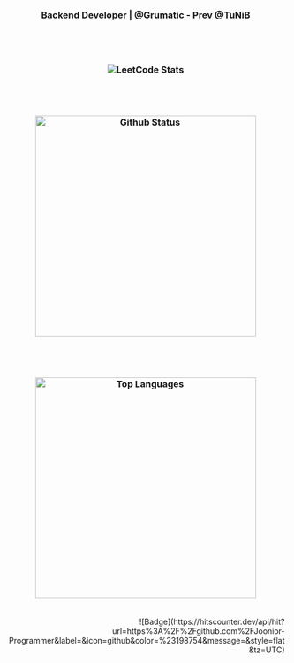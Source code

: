 <div align="center">

  <!--
  ![header](https://capsule-render.vercel.app/api?type=transparent&color=auto&height=200&section=header&text=Joonior%20Programmer%20\(%20Joon%20\)&fontSize=55&fontColor=868686)
  -->
  <h3>Backend Developer | @Grumatic - Prev @TuNiB<h3/>
  <!--
  <br/>
  <a href="https://jumpy-hat-28b.notion.site/a9bee18a17314536bf86388af84b9fe5">Portfolio KOR<a/>
  <br/>
  <a href="https://jumpy-hat-28b.notion.site/Hello-This-is-Joon-bfd4796334504cf681252b5e896db667">Portfolio ENG<a/>
  -->
  <br/><br/>
    
  ![LeetCode Stats](https://leetcard.jacoblin.cool/Joonior-Programmer?theme=dark&font=PT%20Sans)
  
  <!--
  <img src="https://leetcard.jacoblin.cool/Joonior-Programmer?theme=dark&font=Andika&cache=3600" style="width: 400px; height: auto;" alt="Leetcode"/>
  -->
  <br/><br/>
  
  <img src="https://github-readme-stats.vercel.app/api?username=Joonior-Programmer&show_icons=true&theme=dark" style="width:400px; height: auto;" alt="Github Status"/>
  
  <br/><br/>
  
  <img src="https://github-readme-stats.vercel.app/api/top-langs/?username=Joonior-Programmer&layout=compact&theme=dark&langs_count=8" style="width:400px; height: auto;" alt="Top Languages"/>

</div>

<br/>

<div align="end">
![Badge](https://hitscounter.dev/api/hit?url=https%3A%2F%2Fgithub.com%2FJoonior-Programmer&label=&icon=github&color=%23198754&message=&style=flat&tz=UTC)
<!--
[![Hits](https://hits.seeyoufarm.com/api/count/incr/badge.svg?url=https%3A%2F%2Fgithub.com%2FJoonior-Programmer&count_bg=%2379C83D&title_bg=%23555555&icon=&icon_color=%23E7E7E7&title=Visitor&edge_flat=false)](https://hits.seeyoufarm.com)
-->
</div>

<!--
**Joonior-Programmer/Joonior-Programmer** is a ✨ _special_ ✨ repository because its `README.md` (this file) appears on your GitHub profile.

Here are some ideas to get you started:

- 🔭 I’m currently working on ...
- 🌱 I’m currently learning ...
- 👯 I’m looking to collaborate on ...
- 🤔 I’m looking for help with ...
- 💬 Ask me about ...
- 📫 How to reach me: ...
- 😄 Pronouns: ...
- ⚡ Fun fact: ...
-->
